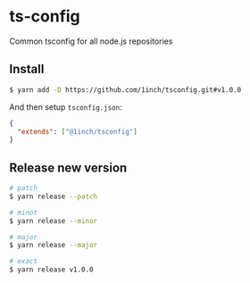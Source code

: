 # ts-config
Common tsconfig for all node.js repositories

## Install

```bash
$ yarn add -D https://github.com/1inch/tsconfig.git#v1.0.0
```

And then setup `tsconfig.json`:
```json
{
  "extends": ["@1inch/tsconfig"]
}
```

## Release new version

```bash
# patch
$ yarn release --patch

# minot
$ yarn release --minor

# major
$ yarn release --major

# exact
$ yarn release v1.0.0
```
